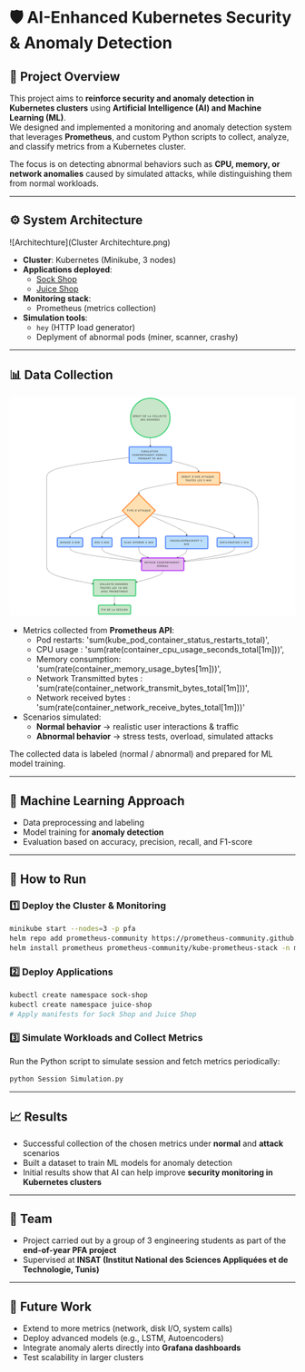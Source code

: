 
# 🛡️ AI-Enhanced Kubernetes Security & Anomaly Detection

## 📌 Project Overview
This project aims to **reinforce security and anomaly detection in Kubernetes clusters** using **Artificial Intelligence (AI) and Machine Learning (ML)**.  
We designed and implemented a monitoring and anomaly detection system that leverages **Prometheus**,  and custom Python scripts to collect, analyze, and classify metrics from a Kubernetes cluster.  

The focus is on detecting abnormal behaviors such as **CPU, memory, or network anomalies** caused by simulated attacks, while distinguishing them from normal workloads.

---

## ⚙️ System Architecture
![Architechture](Cluster Architechture.png)

- **Cluster**: Kubernetes (Minikube, 3 nodes)  
- **Applications deployed**:  
  - [Sock Shop](https://github.com/ocp-power-demos/sock-shop-demo)  
  - [Juice Shop](https://github.com/l0renz02017/OWASP-Juice-Shop-Kubernetes)  
- **Monitoring stack**:  
  - Prometheus (metrics collection)   
- **Simulation tools**:  
  - `hey` (HTTP load generator)  
  -  Deplyment of abnormal pods (miner, scanner, crashy)

---

## 📊 Data Collection
![Flowchart](Flowchart.png)

- Metrics collected from **Prometheus API**:  
   - Pod restarts: 'sum(kube_pod_container_status_restarts_total)',
   - CPU usage : 'sum(rate(container_cpu_usage_seconds_total[1m]))',
   - Memory consumption: 'sum(rate(container_memory_usage_bytes[1m]))',
   - Network Transmitted bytes : 'sum(rate(container_network_transmit_bytes_total[1m]))',
   - Network received bytes : 'sum(rate(container_network_receive_bytes_total[1m]))'  
- Scenarios simulated:  
  - **Normal behavior** → realistic user interactions & traffic  
  - **Abnormal behavior** → stress tests, overload, simulated attacks  

The collected data is labeled (normal / abnormal) and prepared for ML model training.

---

## 🤖 Machine Learning Approach
- Data preprocessing and labeling  
- Model training for **anomaly detection**  
- Evaluation based on accuracy, precision, recall, and F1-score  

---

## 🚀 How to Run

### 1️⃣ Deploy the Cluster & Monitoring
```bash
minikube start --nodes=3 -p pfa
helm repo add prometheus-community https://prometheus-community.github.io/helm-charts
helm install prometheus prometheus-community/kube-prometheus-stack -n monitoring --create-namespace
```

### 2️⃣ Deploy Applications

```bash
kubectl create namespace sock-shop
kubectl create namespace juice-shop
# Apply manifests for Sock Shop and Juice Shop
```

### 3️⃣ Simulate Workloads and Collect Metrics

Run the Python script to simulate session and fetch metrics periodically:

```bash
python Session Simulation.py
```

---

## 📈 Results

* Successful collection of the chosen metrics under **normal** and **attack** scenarios
* Built a dataset to train ML models for anomaly detection
* Initial results show that AI can help improve **security monitoring in Kubernetes clusters**

---

## 👥 Team

* Project carried out by a group of 3 engineering students as part of the **end-of-year PFA project**
* Supervised at **INSAT (Institut National des Sciences Appliquées et de Technologie, Tunis)**

---

## 🔮 Future Work

* Extend to more metrics (network, disk I/O, system calls)
* Deploy advanced models (e.g., LSTM, Autoencoders)
* Integrate anomaly alerts directly into **Grafana dashboards**
* Test scalability in larger clusters

